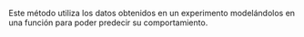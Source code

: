 Este método utiliza los datos obtenidos en un experimento modelándolos en una función para poder predecir su comportamiento.
